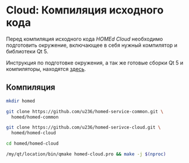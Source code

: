 # Cloud: Компиляция исходного кода

Перед компиляция исходного кода _HOMEd Cloud_ необходимо подготовить окружение, включающее в себя нужный компилятор и библиотеки Qt 5.

Инструкция по подготовке окружения, а так же готовые сборки Qt 5 и компиляторы, находятся [здесь](/common/build/).

## Компиляция

```sh
mkdir homed
```

```sh
git clone https://github.com/u236/homed-service-common.git \
  homed/homed-common
```

```sh
git clone https://github.com/u236/homed-serivce-cloud.git \
  homed/homed-cloud
```

```sh
cd homed/homed-cloud
```

```sh
/my/qt/location/bin/qmake homed-cloud.pro && make -j $(nproc)
```
